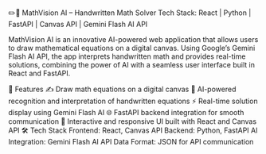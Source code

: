 ✏️📐 MathVision AI – Handwritten Math Solver
Tech Stack: React | Python | FastAPI | Canvas API | Gemini Flash AI API

MathVision AI is an innovative AI-powered web application that allows users to draw mathematical equations on a digital canvas. Using Google’s Gemini Flash AI API, the app interprets handwritten math and provides real-time solutions, combining the power of AI with a seamless user interface built in React and FastAPI.

🚀 Features
✍️ Draw math equations on a digital canvas
🧠 AI-powered recognition and interpretation of handwritten equations
⚡ Real-time solution display using Gemini Flash AI
🌐 FastAPI backend integration for smooth communication
🎨 Interactive and responsive UI built with React and Canvas API
🛠 Tech Stack
Frontend: React, Canvas API
Backend: Python, FastAPI
AI Integration: Gemini Flash AI API
Data Format: JSON for API communication
